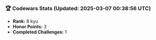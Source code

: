 ### 🏆 Codewars Stats (Updated: 2025-03-07 00:38:56 UTC)

- **Rank:** 8 kyu
- **Honor Points:** 3
- **Completed Challenges:** 1
